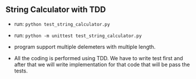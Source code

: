 ## String Calculator with TDD
- run: `python test_string_calculator.py`
- run: `python -m unittest test_string_calculator.py`

- program support multiple delemeters with multiple length.
- All the coding is performed using TDD. We have to write test first and after that we will write implementation for that code that will be pass the tests.
